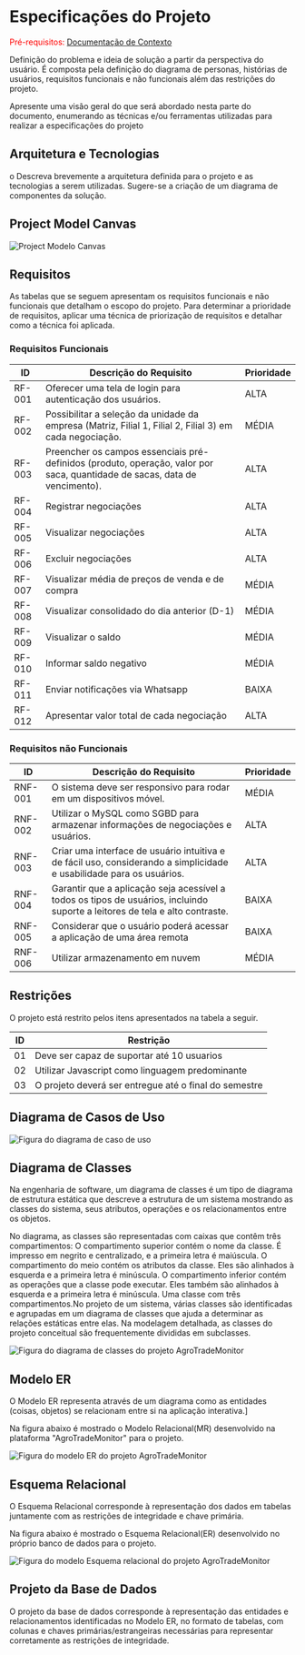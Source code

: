 # Especificações do Projeto

<span style="color:red">Pré-requisitos: <a href="1-Documentação de Contexto.md"> Documentação de Contexto</a></span>

Definição do problema e ideia de solução a partir da perspectiva do usuário. É composta pela definição do  diagrama de personas, histórias de usuários, requisitos funcionais e não funcionais além das restrições do projeto.

Apresente uma visão geral do que será abordado nesta parte do documento, enumerando as técnicas e/ou ferramentas utilizadas para realizar a especificações do projeto

## Arquitetura e Tecnologias

o	Descreva brevemente a arquitetura definida para o projeto e as tecnologias a serem utilizadas. Sugere-se a criação de um diagrama de componentes da solução.

## Project Model Canvas
![Project Modelo Canvas](img/ProjectModelCanvas.PNG)

## Requisitos

As tabelas que se seguem apresentam os requisitos funcionais e não funcionais que detalham o escopo do projeto. Para determinar a prioridade de requisitos, aplicar uma técnica de priorização de requisitos e detalhar como a técnica foi aplicada.

### Requisitos Funcionais

| ID     | Descrição do Requisito                                       | Prioridade |
|-------|--------------------------------------------------------------|------------|
| RF-001| Oferecer uma tela de login para autenticação dos usuários. | ALTA |  
| RF-002| Possibilitar a seleção da unidade da empresa (Matriz, Filial 1, Filial 2, Filial 3) em cada negociação. | MÉDIA |
| RF-003| Preencher os campos essenciais pré-definidos (produto, operação, valor por saca, quantidade de sacas, data de vencimento). | ALTA |
| RF-004| Registrar negociações | ALTA | 
| RF-005| Visualizar negociações| ALTA | 
| RF-006| Excluir negociações | ALTA | 
| RF-007| Visualizar média de preços de venda e de compra | MÉDIA |
| RF-008| Visualizar consolidado do dia anterior (D-1) | MÉDIA |
| RF-009| Visualizar o saldo | MÉDIA | 
| RF-010| Informar saldo negativo | MÉDIA |
| RF-011| Enviar notificações via Whatsapp | BAIXA |
| RF-012| Apresentar valor total de cada negociação | ALTA |

### Requisitos não Funcionais

| ID     | Descrição do Requisito                                       | Prioridade |
|-------|--------------------------------------------------------------|------------|
| RNF-001| O sistema deve ser responsivo para rodar em um dispositivos móvel. | MÉDIA |
| RNF-002| Utilizar o MySQL como SGBD para armazenar informações de negociações e usuários. | ALTA |
| RNF-003| Criar uma interface de usuário intuitiva e de fácil uso, considerando a simplicidade e usabilidade para os usuários. | ALTA |
| RNF-004| Garantir que a aplicação seja acessível a todos os tipos de usuários, incluindo suporte a leitores de tela e alto contraste. | BAIXA |
| RNF-005| Considerar que o usuário poderá acessar a aplicação de uma área remota | BAIXA |
| RNF-006| Utilizar armazenamento em nuvem | MÉDIA |

## Restrições

O projeto está restrito pelos itens apresentados na tabela a seguir.

|ID| Restrição                                             |
|--|-------------------------------------------------------|
|01| Deve ser capaz de suportar até 10 usuarios            |
|02| Utilizar Javascript como linguagem predominante       |
|03| O projeto deverá ser entregue até o final do semestre |

## Diagrama de Casos de Uso

<img src="img/DiagramaCasoDeUso.jpeg" alt="Figura do diagrama de caso de uso">

## Diagrama de Classes

Na engenharia de software, um diagrama de classes é um tipo de diagrama de estrutura estática que descreve a estrutura de um sistema mostrando as classes do sistema, seus atributos, operações e os relacionamentos entre os objetos.

No diagrama, as classes são representadas com caixas que contêm três compartimentos: O compartimento superior contém o nome da classe. É impresso em negrito e centralizado, e a primeira letra é maiúscula. O compartimento do meio contém os atributos da classe. Eles são alinhados à esquerda e a primeira letra é minúscula. O compartimento inferior contém as operações que a classe pode executar. Eles também são alinhados à esquerda e a primeira letra é minúscula. Uma classe com três compartimentos.No projeto de um sistema, várias classes são identificadas e agrupadas em um diagrama de classes que ajuda a determinar as relações estáticas entre elas. Na modelagem detalhada, as classes do projeto conceitual são frequentemente divididas em subclasses.

<img src="img/diagrama-de-classes_Agro2.png" alt="Figura do diagrama de classes do projeto AgroTradeMonitor">

## Modelo ER

O Modelo ER representa através de um diagrama como as entidades (coisas, objetos) se relacionam entre si na aplicação interativa.]

Na figura abaixo é mostrado o Modelo Relacional(MR) desenvolvido na plataforma "AgroTradeMonitor" para o projeto.

<img src="img/modelo_relacional_Agro2.png" alt="Figura do modelo ER do projeto AgroTradeMonitor">

## Esquema Relacional

O Esquema Relacional corresponde à representação dos dados em tabelas juntamente com as restrições de integridade e chave primária.

Na figura abaixo é mostrado o Esquema Relacional(ER) desenvolvido no próprio banco de dados para o projeto.

<img src="img/esquema_relacional_Agro2.png" alt="Figura do modelo Esquema relacional do projeto AgroTradeMonitor">

## Projeto da Base de Dados

O projeto da base de dados corresponde à representação das entidades e relacionamentos identificadas no Modelo ER, no formato de tabelas, com colunas e chaves primárias/estrangeiras necessárias para representar corretamente as restrições de integridade.
